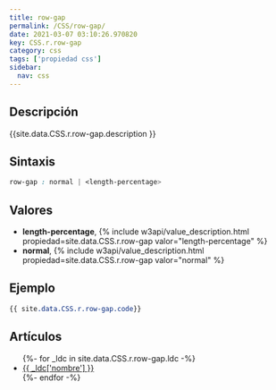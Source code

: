 ```yaml
---
title: row-gap
permalink: /CSS/row-gap/
date: 2021-03-07 03:10:26.970820
key: CSS.r.row-gap
category: css
tags: ['propiedad css']
sidebar: 
  nav: css
---
```


## Descripción
{{site.data.CSS.r.row-gap.description }}

## Sintaxis
~~~css
row-gap : normal | <length-percentage>
~~~

## Valores
* **length-percentage**,  {% include w3api/value_description.html propiedad=site.data.CSS.r.row-gap valor="length-percentage" %}
* **normal**,  {% include w3api/value_description.html propiedad=site.data.CSS.r.row-gap valor="normal" %}

## Ejemplo
~~~css
{{ site.data.CSS.r.row-gap.code}}
~~~

## Artículos
<ul>
{%- for _ldc in site.data.CSS.r.row-gap.ldc -%}
   <li>
       <a href="{{_ldc['url'] }}">{{ _ldc['nombre'] }}</a>
   </li>
{%- endfor -%}
</ul>

